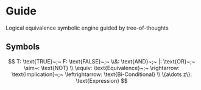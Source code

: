 # Guide

Logical equivalence symbolic engine guided by tree-of-thoughts 

## Symbols

$$ T: \text{TRUE}~;~ F: \text{FALSE}~;~ \\&: \text{AND}~;~ |: \text{OR}~;~ \sim~: \text{NOT} \\ \equiv: \text{Equivalence}~;~ \rightarrow: \text{Implication}~;~ \leftrightarrow: \text{Bi-Conditional} \\ \{a\dots z\}: \text{Expression} $$
